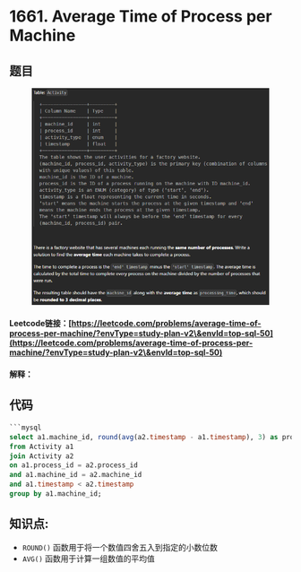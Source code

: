 # 1661. Average Time of Process per Machine

## 题目

<figure><img src="../../.gitbook/assets/image (9) (1) (1) (1).png" alt=""><figcaption></figcaption></figure>

#### Leetcode链接：[https://leetcode.com/problems/average-time-of-process-per-machine/?envType=study-plan-v2\&envId=top-sql-50](https://leetcode.com/problems/average-time-of-process-per-machine/?envType=study-plan-v2\&envId=top-sql-50)

#### 解释：

## 代码

````sql
```mysql
select a1.machine_id, round(avg(a2.timestamp - a1.timestamp), 3) as processing_time
from Activity a1
join Activity a2
on a1.process_id = a2.process_id
and a1.machine_id = a2.machine_id
and a1.timestamp < a2.timestamp
group by a1.machine_id;
````

## **知识点:**&#x20;

* `ROUND()` 函数用于将一个数值四舍五入到指定的小数位数
* `AVG()` 函数用于计算一组数值的平均值
